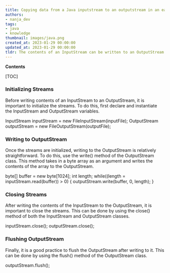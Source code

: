 ```yaml
---
title: Copying data from a Java inputstream to an outputstream in an easy manner
authors:
- nanja_dev
tags:
- java
- knowledge
thumbnail: images/java.png
created_at: 2023-01-29 00:00:00
updated_at: 2023-01-29 00:00:00
tldr: The contents of an InputStream can be written to an OutputStream using the copy() method of the Apache Commons IO library.
---
```


**Contents**

[TOC]

### Initializing Streams

Before writing contents of an InputStream to an OutputStream, it is important to initialize the streams. To do this, first declare and instantiate the InputStream and OutputStream variables. 

InputStream inputStream = new FileInputStream(inputFile);
OutputStream outputStream = new FileOutputStream(outputFile);

### Writing to OutputStream

Once the streams are initialized, writing to the OutputStream is relatively straightforward. To do this, use the write() method of the OutputStream class. This method takes in a byte array as an argument and writes the contents of the array to the OutputStream. 

byte[] buffer = new byte[1024];
int length;
while((length = inputStream.read(buffer)) > 0) {
    outputStream.write(buffer, 0, length);
}

### Closing Streams

After writing the contents of the InputStream to the OutputStream, it is important to close the streams. This can be done by using the close() method of both the InputStream and OutputStream classes. 

inputStream.close();
outputStream.close();

### Flushing OutputStream

Finally, it is a good practice to flush the OutputStream after writing to it. This can be done by using the flush() method of the OutputStream class. 

outputStream.flush();
